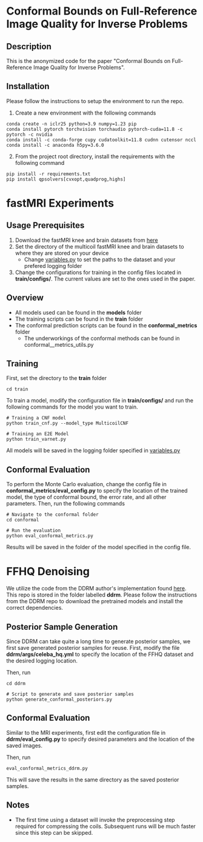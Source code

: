 # Conformal Bounds on Full-Reference Image Quality for Inverse Problems

## Description
This is the anonymized code for the paper "Conformal Bounds on Full-Reference Image Quality for Inverse Problems".

## Installation
Please follow the instructions to setup the environment to run the repo.
1. Create a new environment with the following commands
```
conda create -n iclr25 python=3.9 numpy=1.23 pip
conda install pytorch torchvision torchaudio pytorch-cuda=11.8 -c pytorch -c nvidia
conda install -c conda-forge cupy cudatoolkit=11.8 cudnn cutensor nccl
conda install -c anaconda h5py=3.6.0
```
2. From the project root directory, install the requirements with the following command
```
pip install -r requirements.txt
pip install qpsolvers[cvxopt,quadprog,highs]
```


# fastMRI Experiments

## Usage Prerequisites
1. Download the fastMRI knee and brain datasets from [here](https://fastmri.org/)
2. Set the directory of the multicoil fastMRI knee and brain datasets to where they are stored on your device
    - Change [variables.py](variables.py) to set the paths to the dataset and your prefered logging folder
3. Change the configurations for training in the config files located in **train/configs/**. The current values are set to the ones used in the paper.


## Overview
- All models used can be found in the **models** folder
- The training scripts can be found in the **train** folder
- The conformal prediction scripts can be found in the **conformal_metrics** folder
   - The underworkings of the conformal methods can be found in conformal__metrics_utils.py

## Training
First, set the directory to the **train** folder
```
cd train
```

To train a model, modify the configuration file in **train/configs/** and run the following commands for the model you want to train.
```
# Training a CNF model
python train_cnf.py --model_type MulticoilCNF 

# Training an E2E Model
python train_varnet.py
```

All models will be saved in the logging folder specified in [variables.py](variables.py)


## Conformal Evaluation

To perform the Monte Carlo evaluation, change the config file in **conformal_metrics/eval_config.py** to specify the location of the trained model, the type of conformal bound, the error rate, and all other parameters. Then, run the following commands
```
# Navigate to the conformal folder
cd conformal

# Run the evaluation
python eval_conformal_metrics.py 
```
Results will be saved in the folder of the model specified in the config file. 


# FFHQ Denoising
We utilize the code from the DDRM author's implementation found [here](https://github.com/bahjat-kawar/ddrm). This repo is stored in the folder labelled **ddrm**. Please follow the instructions from the DDRM repo to download the pretrained models and install the correct dependencies.


## Posterior Sample Generation
Since DDRM can take quite a long time to generate posterior samples, we first save  generated posterior samples for reuse. First, modify the file **ddrm/args/celeba_hq.yml** to specify the location of the FFHQ dataset and the desired logging location.

Then, run
```
cd ddrm

# Script to generate and save posterior samples
python generate_conformal_posteriors.py
```


## Conformal Evaluation
Similar to the MRI experiments, first edit the configuration file in **ddrm/eval_config.py** to specify desired parameters and the location of the saved images.

Then, run
```
eval_conformal_metrics_ddrm.py
```
This will save the results in the same directory as the saved posterior samples.


## Notes
- The first time using a dataset will invoke the preprocessing step required for compressing the coils. 
Subsequent runs will be much faster since this step can be skipped.

